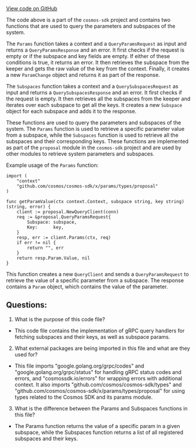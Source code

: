 [View code on GitHub](https://github.com/cosmos/cosmos-sdk/blob/main/x/params/keeper/grpc_query.go)

The code above is a part of the `cosmos-sdk` project and contains two functions that are used to query the parameters and subspaces of the system. 

The `Params` function takes a context and a `QueryParamsRequest` as input and returns a `QueryParamsResponse` and an error. It first checks if the request is empty or if the subspace and key fields are empty. If either of these conditions is true, it returns an error. It then retrieves the subspace from the keeper and gets the raw value of the key from the context. Finally, it creates a new `ParamChange` object and returns it as part of the response.

The `Subspaces` function takes a context and a `QuerySubspacesRequest` as input and returns a `QuerySubspacesResponse` and an error. It first checks if the request is empty. It then retrieves all the subspaces from the keeper and iterates over each subspace to get all the keys. It creates a new `Subspace` object for each subspace and adds it to the response.

These functions are used to query the parameters and subspaces of the system. The `Params` function is used to retrieve a specific parameter value from a subspace, while the `Subspaces` function is used to retrieve all the subspaces and their corresponding keys. These functions are implemented as part of the `proposal` module in the `cosmos-sdk` project and are used by other modules to retrieve system parameters and subspaces. 

Example usage of the `Params` function:

```
import (
    "context"
    "github.com/cosmos/cosmos-sdk/x/params/types/proposal"
)

func getParamValue(ctx context.Context, subspace string, key string) (string, error) {
    client := proposal.NewQueryClient(conn)
    req := &proposal.QueryParamsRequest{
        Subspace: subspace,
        Key:      key,
    }
    resp, err := client.Params(ctx, req)
    if err != nil {
        return "", err
    }
    return resp.Param.Value, nil
}
```

This function creates a new `QueryClient` and sends a `QueryParamsRequest` to retrieve the value of a specific parameter from a subspace. The response contains a `Param` object, which contains the value of the parameter.
## Questions: 
 1. What is the purpose of this code file?
- This code file contains the implementation of gRPC query handlers for fetching subspaces and their keys, as well as subspace params.

2. What external packages are being imported in this file and what are they used for?
- This file imports "google.golang.org/grpc/codes" and "google.golang.org/grpc/status" for handling gRPC status codes and errors, and "cosmossdk.io/errors" for wrapping errors with additional context. It also imports "github.com/cosmos/cosmos-sdk/types" and "github.com/cosmos/cosmos-sdk/x/params/types/proposal" for using types related to the Cosmos SDK and its params module.

3. What is the difference between the Params and Subspaces functions in this file?
- The Params function returns the value of a specific param in a given subspace, while the Subspaces function returns a list of all registered subspaces and their keys.